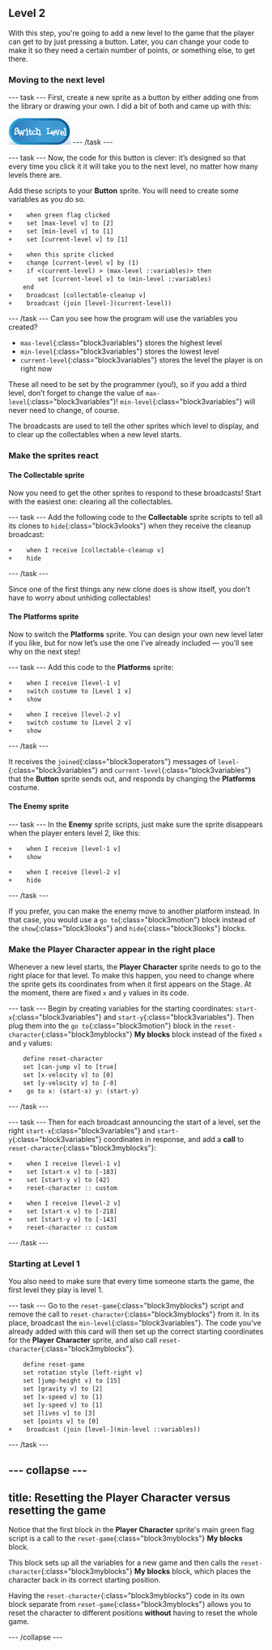 ## Level 2

With this step, you're going to add a new level to the game that the player can get to by just pressing a button. Later, you can change your code to make it so they need a certain number of points, or something else, to get there.

### Moving to the next level

\--- task \--- First, create a new sprite as a button by either adding one from the library or drawing your own. I did a bit of both and came up with this:

![The button sprite to switch levels](images/levelButton.png) \--- /task \---

\--- task \--- Now, the code for this button is clever: it’s designed so that every time you click it it will take you to the next level, no matter how many levels there are.

Add these scripts to your **Button** sprite. You will need to create some variables as you do so.

```blocks3
+    when green flag clicked
+    set [max-level v] to [2]
+    set [min-level v] to [1]
+    set [current-level v] to [1]
```

```blocks3
+    when this sprite clicked
+    change [current-level v] by (1)
+    if <(current-level) > (max-level ::variables)> then
        set [current-level v] to (min-level ::variables)
    end
+    broadcast [collectable-cleanup v]
+    broadcast (join [level-](current-level))
```

\--- /task \--- Can you see how the program will use the variables you created?

+ `max-level`{:class="block3variables"} stores the highest level
+ `min-level`{:class="block3variables"} stores the lowest level
+ `current-level`{:class="block3variables"} stores the level the player is on right now

These all need to be set by the programmer \(you!\), so if you add a third level, don’t forget to change the value of `max-level`{:class="block3variables"}! `min-level`{:class="block3variables"} will never need to change, of course.

The broadcasts are used to tell the other sprites which level to display, and to clear up the collectables when a new level starts.

### Make the sprites react

#### The **Collectable** sprite

Now you need to get the other sprites to respond to these broadcasts! Start with the easiest one: clearing all the collectables.

\--- task \--- Add the following code to the **Collectable** sprite scripts to tell all its clones to `hide`{:class="block3vlooks"} when they receive the cleanup broadcast:

```blocks3
+    when I receive [collectable-cleanup v]
+    hide
```

\--- /task \---

Since one of the first things any new clone does is show itself, you don't have to worry about unhiding collectables!

#### The **Platforms** sprite

Now to switch the **Platforms** sprite. You can design your own new level later if you like, but for now let’s use the one I’ve already included — you’ll see why on the next step!

\--- task \--- Add this code to the **Platforms** sprite:

```blocks3
+    when I receive [level-1 v]
+    switch costume to [Level 1 v]
+    show
```

```blocks3
+    when I receive [level-2 v]
+    switch costume to [Level 2 v]
+    show
```

\--- /task \---

It receives the `joined`{:class="block3operators"} messages of `level-`{:class="block3variables"} and `current-level`{:class="block3variables"} that the **Button** sprite sends out, and responds by changing the **Platforms** costume.

#### The **Enemy** sprite

\--- task \--- In the **Enemy** sprite scripts, just make sure the sprite disappears when the player enters level 2, like this:

```blocks3
+    when I receive [level-1 v]
+    show
```

```blocks3
+    when I receive [level-2 v]
+    hide
```

\--- /task \---

If you prefer, you can make the enemy move to another platform instead. In that case, you would use a `go to`{:class="block3motion"} block instead of the `show`{:class="block3looks"} and `hide`{:class="block3looks"} blocks.

### Make the **Player Character** appear in the right place

Whenever a new level starts, the **Player Character** sprite needs to go to the right place for that level. To make this happen, you need to change where the sprite gets its coordinates from when it first appears on the Stage. At the moment, there are fixed `x` and `y` values in its code.

\--- task \--- Begin by creating variables for the starting coordinates: `start-x`{:class="block3variables"} and `start-y`{:class="block3variables"}. Then plug them into the `go to`{:class="block3motion"} block in the `reset-character`{:class="block3myblocks"} **My blocks** block instead of the fixed `x` and `y` values:

```blocks3
    define reset-character
    set [can-jump v] to [true]
    set [x-velocity v] to [0]
    set [y-velocity v] to [-0]
+    go to x: (start-x) y: (start-y)
```

\--- /task \---

\--- task \--- Then for each broadcast announcing the start of a level, set the right `start-x`{:class="block3variables"} and `start-y`{:class="block3variables"} coordinates in response, and add a **call** to `reset-character`{:class="block3myblocks"}:

```blocks3
+    when I receive [level-1 v]
+    set [start-x v] to [-183]
+    set [start-y v] to [42]
+    reset-character :: custom
```

```blocks3
+    when I receive [level-2 v]
+    set [start-x v] to [-218]
+    set [start-y v] to [-143]
+    reset-character :: custom
```

\--- /task \---

### Starting at Level 1

You also need to make sure that every time someone starts the game, the first level they play is level 1.

\--- task \--- Go to the `reset-game`{:class="block3myblocks"} script and remove the call to `reset-character`{:class="block3myblocks"} from it. In its place, broadcast the `min-level`{:class="block3variables"}. The code you've already added with this card will then set up the correct starting coordinates for the **Player Character** sprite, and also call `reset-character`{:class="block3myblocks"}.

```blocks3
    define reset-game
    set rotation style [left-right v]
    set [jump-height v] to [15]
    set [gravity v] to [2]
    set [x-speed v] to [1]
    set [y-speed v] to [1]
    set [lives v] to [3]
    set [points v] to [0]
+    broadcast (join [level-](min-level ::variables))
```

\--- /task \---

## \--- collapse \---

## title: Resetting the Player Character versus resetting the game

Notice that the first block in the **Player Character** sprite's main green flag script is a call to the `reset-game`{:class="block3myblocks"} **My blocks** block.

This block sets up all the variables for a new game and then calls the `reset-character`{:class="block3myblocks"} **My blocks** block, which places the character back in its correct starting position.

Having the `reset-character`{:class="block3myblocks"} code in its own block separate from `reset-game`{:class="block3myblocks"} allows you to reset the character to different positions **without** having to reset the whole game.

\--- /collapse \---